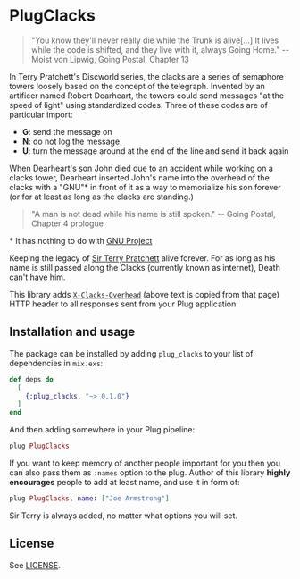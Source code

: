 # PlugClacks

> "You know they'll never really die while the Trunk is alive[...]
> It lives while the code is shifted, and they live with it, always Going Home."
> -- Moist von Lipwig, Going Postal, Chapter 13

In Terry Pratchett's Discworld series, the clacks are a series of semaphore
towers loosely based on the concept of the telegraph. Invented by an artificer
named Robert Dearheart, the towers could send messages "at the speed of light"
using standardized codes. Three of these codes are of particular import:

 - **G**: send the message on
 - **N**: do not log the message
 - **U**: turn the message around at the end of the line and send it back again

When Dearheart's son John died due to an accident while working on a clacks
tower, Dearheart inserted John's name into the overhead of the clacks with a
"GNU"\* in front of it as a way to memorialize his son forever (or for at least as
long as the clacks are standing.)

> "A man is not dead while his name is still spoken."
> -- Going Postal, Chapter 4 prologue

\* It has nothing to do with [GNU Project][gnu]

Keeping the legacy of [Sir Terry Pratchett][terry] alive forever. For as long as his name
is still passed along the Clacks (currently known as internet), Death can't have him.

This library adds [`X-Clacks-Overhead`][clacks] (above text is copied from that
page) HTTP header to all responses sent from your Plug application.

## Installation and usage

The package can be installed by adding `plug_clacks` to your list of dependencies in `mix.exs`:

```elixir
def deps do
  [
    {:plug_clacks, "~> 0.1.0"}
  ]
end
```

And then adding somewhere in your Plug pipeline:

```elixir
plug PlugClacks
```

If you want to keep memory of another people important for you then you can also
pass them as `:names` option to the plug. Author of this library **highly encourages**
people to add at least name, and use it in form of:

```elixir
plug PlugClacks, name: ["Joe Armstrong"]
```

Sir Terry is always added, no matter what options you will set.

## License

See [LICENSE](LICENSE).

[gnu]: https://gnu.org
[clacks]: http://www.gnuterrypratchett.com
[terry]: http://en.wikipedia.org/wiki/Terry_Pratchett

